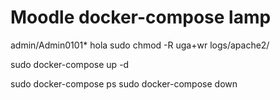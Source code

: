 # Moodle docker-compose lamp
admin/Admin0101*
hola
sudo chmod -R uga+wr logs/apache2/

sudo docker-compose up -d

sudo docker-compose ps
sudo docker-compose down
